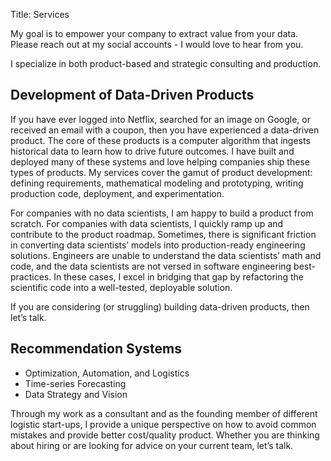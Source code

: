 Title: Services

My goal is to empower your company to extract value from your data. Please reach out at my social
 accounts - I would love to hear from you.

I specialize in both product-based and strategic consulting and production.

## Development of Data-Driven Products
If you have ever logged into Netflix, searched for an image on Google, or received an email with a coupon, then you have experienced a data-driven product. The core of these products is a computer algorithm that ingests historical data to learn how to drive future outcomes. I have built and deployed many of these systems and love helping companies ship these types of products. My services cover the gamut of product development: defining requirements, mathematical modeling and prototyping, writing production code, deployment, and experimentation.

For companies with no data scientists, I am happy to build a product from scratch. For companies with data scientists, I quickly ramp up and contribute to the product roadmap. Sometimes, there is significant friction in converting data scientists’ models into production-ready engineering solutions. Engineers are unable to understand the data scientists’ math and code, and the data scientists are not versed in software engineering best-practices. In these cases, I excel in bridging that gap by refactoring the scientific code into a well-tested, deployable solution.

If you are considering (or struggling) building data-driven products, then let’s talk. 

## Recommendation Systems
- Optimization, Automation, and Logistics
- Time-series Forecasting
- Data Strategy and Vision

Through my work as a consultant and as the founding member of different logistic start-ups, I provide a unique perspective on how to avoid common mistakes and provide better cost/quality product. Whether you are thinking about hiring or are looking for advice on your current team, let’s talk.
